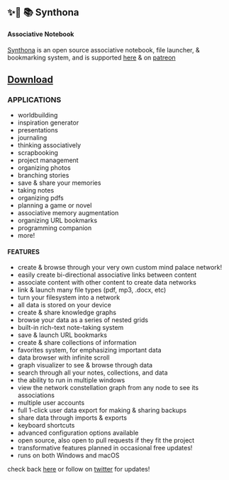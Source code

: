## ✨🌈 📚 Synthona
#### Associative Notebook

[Synthona](https://synthona.itch.io/synthona) is an open source associative notebook, file launcher, & bookmarking system, and is supported [here](https://synthona.itch.io/synthona) & on [patreon](https://www.patreon.com/synthona)
## [Download](https://synthona.itch.io/synthona)

### APPLICATIONS
- worldbuilding
- inspiration generator
- presentations
- journaling
- thinking associatively
- scrapbooking
- project management
- organizing photos
- branching stories
- save & share your memories
- taking notes
- organizing pdfs
- planning a game or novel
- associative memory augmentation
- organizing URL bookmarks
- programming companion
- more!

#### FEATURES
- create & browse through your very own custom mind palace network!
- easily create bi-directional associative links between content
- associate content with other content to create data networks
- link & launch many file types (pdf, mp3, .docx, etc)
- turn your filesystem into a network
- all data is stored on your device
- create & share knowledge graphs
- browse your data as a series of nested grids
- built-in rich-text note-taking system
- save & launch URL bookmarks
- create & share collections of information
- favorites system, for emphasizing important data
- data browser with infinite scroll
- graph visualizer to see & browse through data
- search through all your notes, collections, and data
- the ability to run in multiple windows
- view the network constellation graph from any node to see its associations
- multiple user accounts
- full 1-click user data export for making & sharing backups
- share data through imports & exports
- keyboard shortcuts
- advanced configuration options available
- open source, also open to pull requests if they fit the project
- transformative features planned in occasional free updates!
- runs on both Windows and macOS 

check back [here](https://synthona.itch.io/synthona) or follow on [twitter](https://twitter.com/synthona) for updates!
